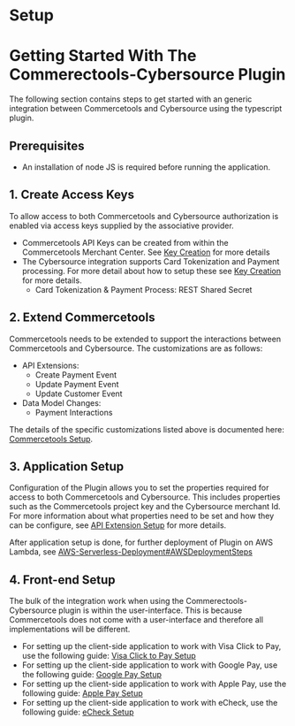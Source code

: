 # Setup

# Getting Started With The Commerectools-Cybersource Plugin

The following section contains steps to get started with an generic integration between Commercetools and Cybersource using the typescript plugin.

## Prerequisites

- An installation of node JS is required before running the application.

## 1. Create Access Keys

To allow access to both Commercetools and Cybersource authorization is
enabled via access keys supplied by the associative provider.

- Commercetools API Keys can be created from within the Commercetools
  Merchant Center. See [Key Creation](Key-Creation.md) for
  more details
- The Cybersource integration supports Card Tokenization and Payment processing. For more detail
  about how to setup these see [Key Creation](Key-Creation.md) for more details.
  - Card Tokenization & Payment Process: REST Shared Secret

## 2. Extend Commercetools

Commercetools needs to be extended to support the interactions between
Commercetools and Cybersource. The customizations are as follows:

- API Extensions:
  - Create Payment Event
  - Update Payment Event
  - Update Customer Event
- Data Model Changes:
  - Payment Interactions

The details of the specific customizations listed above is documented here: [Commercetools Setup](Commercetools-Setup.md).

## 3. Application Setup

Configuration of the Plugin allows you to set the properties required for access to both Commercetools and Cybersource. This includes properties such as the Commercetools project key and the Cybersource merchant Id. For more information about what properties need to be set and how they can be configure, see [API Extension Setup](API-Extension-Setup.md) for more details.

After application setup is done, for further deployment of Plugin on AWS Lambda, see [AWS-Serverless-Deployment\#AWSDeploymentSteps](AWS-Serverless-Deployment.md#AWSDeploymentSteps)

## 4. Front-end Setup

The bulk of the integration work when using the Commerectools-Cybersource plugin
is within the user-interface. This is because
Commercetools does not come with a user-interface and therefore all
implementations will be different.

- For setting up the client-side application to work with Visa
  Click to Pay, use the following guide: [Visa Click to Pay Setup](Visa-ClicktoPay-Setup.md)
- For setting up the client-side application to work with Google
  Pay, use the following guide: [Google Pay Setup](GooglePay-Setup.md)
- For setting up the client-side application to work with Apple
  Pay, use the following guide: [Apple Pay Setup](ApplePay-Setup.md)
- For setting up the client-side application to work with eCheck, use the following guide: [eCheck Setup](eCheck-Setup.md)